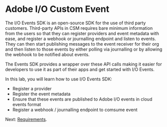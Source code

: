 # Adobe I/O Custom Event

The I/O Events SDK is an open-source SDK for the use of third party customers. Third-party APIs in CSM requires bare minimum information from the users so that they can register providers and event metadata with ease, and register a webhook or journalling endpoint and listen to events. They can then start publishing messages to the event receiver for their org and then listen to those events by either polling via journalling or by allowing the webhook to be notified about events. 

The Events SDK provides a wrapper over these API calls making it easier for developers to use it as part of their apps and get started with I/O Events. 

In this lab, you will learn how to use I/O Events SDK:
* Register a provider
* Register the event metadata
* Ensure that these events are published to Adobe I/O events in cloud events format
* Register a webhook / journalling endpoint to comsume event


Next: [Requirements](/lessons/requirements.md).


